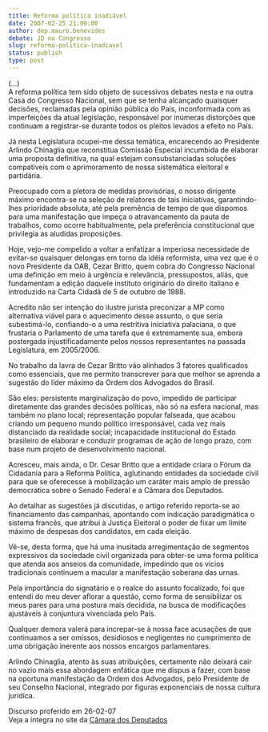 ```yaml
---
title: Reforma política inadiável
date: 2007-02-25 21:00:00
author: dep.mauro.benevides
debate: JD no Congresso
slug: reforma-politica-inadiavel
status: publish 
type: post
---
```


  
(...)  
A reforma política tem sido objeto de sucessivos debates nesta e na outra Casa do Congresso Nacional, sem que se tenha alcançado quaisquer decisões, reclamadas pela opinião pública do País, inconformada com as imperfeições da atual legislação, responsável por inúmeras distorções que continuam a registrar-se durante todos os pleitos levados a efeito no País.  
  
Já nesta Legislatura ocupei-me dessa temática, encarecendo ao Presidente Arlindo Chinaglia que reconstitua Comissão Especial incumbida de elaborar uma proposta definitiva, na qual estejam consubstanciadas soluções compatíveis com o aprimoramento de nossa sistemática eleitoral e partidária.  
  
Preocupado com a pletora de medidas provisórias, o nosso dirigente máximo encontra-se na seleção de relatores de tais iniciativas, garantindo-lhes prioridade absoluta, até pela premência de tempo de que dispomos para uma manifestação que impeça o atravancamento da pauta de trabalhos, como ocorre habitualmente, pela preferência constitucional que privilegia as aludidas proposições.  
  
Hoje, vejo-me compelido a voltar a enfatizar a imperiosa necessidade de evitar-se quaisquer delongas em torno da idéia reformista, uma vez que é o novo Presidente da OAB, Cezar Britto, quem cobra do Congresso Nacional uma definição em meio à urgência e relevância, pressupostos, aliás, que fundamentam a edição daquele instituto originário do direito italiano e introduzido na Carta Cidadã de 5 de outubro de 1988.  
  
Acredito não ser intenção do ilustre jurista preconizar a MP como alternativa viável para o aquecimento desse assunto, o que seria subestimá-lo, confiando-o a uma restritiva iniciativa palaciana, o que frustaria o Parlamento de uma tarefa que é extremamente sua, embora postergada injustificadamente pelos nossos representantes na passada Legislatura, em 2005/2006.  
  
No trabalho da lavra de Cezar Britto vão alinhados 3 fatores qualificados como essenciais, que me permito transcrever para que melhor se aprenda a sugestão do líder máximo da Ordem dos Advogados do Brasil.  
  
São eles: persistente marginalização do povo, impedido de participar diretamente das grandes decisões políticas, não só na esfera nacional, mas também no plano local; representação popular falseada, que acabou criando um pequeno mundo político irresponsável, cada vez mais distanciado da realidade social; incapacidade institucional do Estado brasileiro de elaborar e conduzir programas de ação de longo prazo, com base num projeto de desenvolvimento nacional.  
  
Acresceu, mais ainda, o Dr. Cesar Britto que a entidade criara o Fórum da Cidadania para a Reforma Política, aglutinando entidades da sociedade civil para que se oferecesse à mobilização um caráter mais amplo de pressão democrática sobre o Senado Federal e a Câmara dos Deputados.  
  
Ao detalhar as sugestões já discutidas, o artigo referido reporta-se ao financiamento das campanhas, apontando com indicação paradigmática o sistema francês, que atribui à Justiça Eleitoral o poder de fixar um limite máximo de despesas dos candidatos, em cada eleição.  
  
Vê-se, desta forma, que há uma inusitada arregimentação de segmentos expressivos da sociedade civil organizada para obter-se uma forma política que atenda aos anseios da comunidade, impedindo que os vícios tradicionais continuem a macular a manifestação soberana das urnas.  
  
Pela importância do signatário e o realce do assunto focalizado, foi que entendi do meu dever aflorar a questão, como forma de sensibilizar os meus pares para uma postura mais decidida, na busca de modificações ajustáveis à conjuntura vivenciada pelo País.  
  
Qualquer demora valerá para increpar-se à nossa face acusações de que continuamos a ser omissos, desidiosos e negligentes no cumprimento de uma obrigação inerente aos nossos encargos parlamentares.  
  
Arlindo Chinaglia, atento às suas atribuições, certamente não deixará cair no vazio mais essa abordagem enfática que me dispus a fazer, com base na oportuna manifestação da Ordem dos Advogados, pelo Presidente de seu Conselho Nacional, integrado por figuras exponenciais de nossa cultura jurídica.  
  
Discurso proferido em 26-02-07  
Veja a íntegra no site da [Câmara dos Deputados](http://www.senado.gov.br/sf/atividade/plenario/sessao/disc/listaDisc.asp?s=013.1.53.O)
